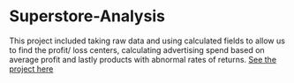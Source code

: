 # Superstore-Analysis
This project included taking raw data and using calculated fields to allow us to find the profit/ loss centers, calculating advertising spend based on average profit and lastly products with abnormal rates of returns. 
[See the project here](https://public.tableau.com/views/SuperstoreAnalysisv_2/ProfitVs_LossCenters?:language=en-US&publish=yes&:sid=&:redirect=auth&:display_count=n&:origin=viz_share_link)
